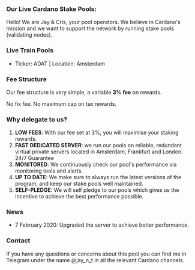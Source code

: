 ### Our Live Cardano Stake Pools:

Hello!
We are Jay & Cris, your pool operators. We believe in Cardano's mission and we want to support the network by running stake pools (validating nodes).

### Live Train Pools

 - Ticker: ADAT | Location: Amsterdam

### Fee Structure
Our fee structure is very simple, a variable **3%  fee** on rewards.

No fix fee. No maximum cap on tax rewards.

### Why delegate to us?

 1. **LOW FEES**: With our fee set at 3%, you will maximise your staking rewards.
 2. **FAST DEDICATED SERVER**: we run our pools on reliable, redundant virtual private servers located in Amsterdam, Frankfurt and London. 24/7 Guarantee
 3. **MONITORED**: We continuously check our pool's performance via monitoring tools and alerts.
 4. **UP TO DATE**: We make sure to always run the latest versions of the program, and keep our stake pools well maintained.
 5. **SELF-PLEDGE**: We will self pledge to our pools which gives us the incentive to achieve the best performance possible.

### News

- 7 February 2020: Upgraded the server to achieve better performance.

### Contact

If you have any questions or concerns about this pool you can find me in Telegram under the name @jay_n_t in all the relevant Cardano channels.

